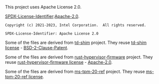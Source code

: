 This project uses Apache License 2.0.

[SPDX-License-Identifier](https://spdx.org/licenses/):[Apache-2.0](https://spdx.org/licenses/Apache-2.0.html).

```
Copyright (c) 2021-2023, Intel Corporation.  All rights reserved.

SPDX-License-Identifier: Apache License 2.0
```

Some of the files are derived from [td-shim](https://github.com/confidential-containers/td-shim) project.
They reuse [td-shim license](https://github.com/confidential-containers/td-shim/blob/main/LICENSE) - [BSD-2-Clause-Patent](https://spdx.org/licenses/BSD-2-Clause-Patent.html).

Some of the files are derived from [rust-hypervisor-firmware](https://github.com/cloud-hypervisor/rust-hypervisor-firmware) project.
They reuse [rust-hypervisor-firmware license](https://github.com/cloud-hypervisor/rust-hypervisor-firmware/blob/master/LICENSE) - [Apache-2.0](https://spdx.org/licenses/Apache-2.0.html).

Some of the files are derived from [ms-tpm-20-ref](https://github.com/Microsoft/ms-tpm-20-ref/) project.
They reuse [ms-tpm-20-ref license](https://github.com/microsoft/ms-tpm-20-ref/blob/main/LICENSE).

